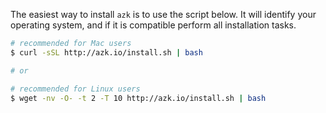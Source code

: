 The easiest way to install `azk` is to use the script below. It will identify your operating system, and if it is compatible perform all installation tasks.
​
```bash
# recommended for Mac users
$ curl -sSL http://azk.io/install.sh | bash

# or

# recommended for Linux users
$ wget -nv -O- -t 2 -T 10 http://azk.io/install.sh | bash
```
